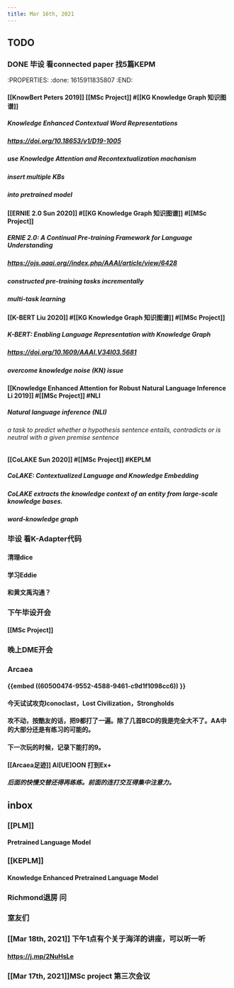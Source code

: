 ```yaml
---
title: Mar 16th, 2021
---
```


## TODO
### DONE 毕设 看connected paper 找5篇KEPM
:PROPERTIES:
:done: 1615911835807
:END:
#### [[KnowBert Peters 2019]] [[MSc Project]] #[[KG Knowledge Graph 知识图谱]]
##### Knowledge Enhanced Contextual Word Representations
##### https://doi.org/10.18653/v1/D19-1005
##### use Knowledge Attention and Recontextualization machanism
##### insert multiple KBs
##### into pretrained model
#### [[ERNIE 2.0 Sun 2020]] #[[KG Knowledge Graph 知识图谱]] #[[MSc Project]]
##### ERNIE 2.0: A Continual Pre-training Framework for Language Understanding
##### https://ojs.aaai.org//index.php/AAAI/article/view/6428
##### constructed pre-training tasks incrementally
##### multi-task learning
#### [[K-BERT Liu 2020]] #[[KG Knowledge Graph 知识图谱]] #[[MSc Project]]
##### K-BERT: Enabling Language Representation with Knowledge Graph
##### https://doi.org/10.1609/AAAI.V34I03.5681
##### overcome knowledge noise (KN) issue
#### [[Knowledge Enhanced Attention for Robust Natural Language Inference Li 2019]] #[[MSc Project]] #NLI
##### Natural language inference (NLI)
###### a task to predict whether a hypothesis sentence entails, contradicts or is neutral with a given premise sentence
#### [[CoLAKE Sun 2020]] #[[MSc Project]] #KEPLM
##### CoLAKE: Contextualized Language and Knowledge Embedding
##### CoLAKE extracts the knowledge context of an entity from large-scale knowledge bases.
##### word-knowledge graph
### 毕设 看K-Adapter代码
#### 清理dice
#### 学习Eddie
#### 和黄文禹沟通？
### 下午毕设开会
#### [[MSc Project]]
### 晚上DME开会
### Arcaea
#### {{embed ((60500474-9552-4588-9461-c9d1f1098cc6)) }}
#### 今天试试攻克Iconoclast，Lost Civilization，Strongholds
#### 攻不动，按酷友的话，把9都打了一遍。除了几首BCD的我是完全大不了。AA中的大部分还是有练习的可能的。
#### 下一次玩的时候，记录下能打的9。
#### [[Arcaea足迹]] AI[UE]OON 打到Ex+
##### 后面的快慢交替还得再练练。前面的连打交互得集中注意力。
## inbox
### [[PLM]]
#### Pretrained Language Model
### [[KEPLM]]
#### Knowledge Enhanced Pretrained Language Model
####
### Richmond退房 问
### 室友们
### [[Mar 18th, 2021]] 下午1点有个关于海洋的讲座，可以听一听
#### https://j.mp/2NuHsLe
### [[Mar 17th, 2021]]MSc project 第三次会议
####
